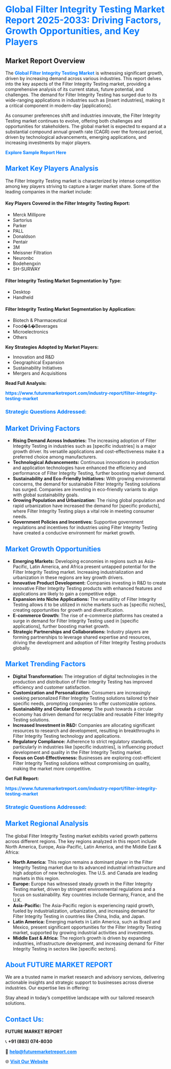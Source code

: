 <h1 style="color: #007BFF;">Global Filter Integrity Testing Market Report 2025-2033: Driving Factors, Growth Opportunities, and Key Players</h1>

<section id="overview">
<h2>Market Report Overview</h2>
<p>The <a href="https://www.futuremarketreport.com/industry-report/filter-integrity-testing-market" style="color: #007BFF; text-decoration: none;"><strong>Global Filter Integrity Testing Market</strong></a> is witnessing significant growth, driven by increasing demand across various industries. This report delves into the key aspects of the Filter Integrity Testing market, providing a comprehensive analysis of its current status, future potential, and challenges. The demand for Filter Integrity Testing has surged due to its wide-ranging applications in industries such as [insert industries], making it a critical component in modern-day [applications].</p>
<p>As consumer preferences shift and industries innovate, the Filter Integrity Testing market continues to evolve, offering both challenges and opportunities for stakeholders. The global market is expected to expand at a substantial compound annual growth rate (CAGR) over the forecast period, driven by technological advancements, emerging applications, and increasing investments by major players.</p>
</section>

<section id="overview">
<p><a href="https://www.futuremarketreport.com/request-sample/reportId=107488" style="color: #007BFF; text-decoration: none;"><strong>Explore Sample Report Here</strong></a></p>
</section>

<section id="key-players">
<h2 style="color: #007BFF;">Market Key Players Analysis</h2>
<p>The Filter Integrity Testing market is characterized by intense competition among key players striving to capture a larger market share. Some of the leading companies in the market include:</p>
<h4>Key Players Covered in the Filter Integrity Testing Report:</h4>
<ul><li>Merck Millipore</li><li>Sartorius</li><li>Parker</li><li>PALL</li><li>Donaldson</li><li>Pentair</li><li>3M</li><li>Meissner Filtration</li><li>Neuronbc</li><li>Bodehengxin</li><li>SH-SURWAY</li></ul>
<h4>Filter Integrity Testing Market Segmentation by Type:</h4>
<ul><li>Desktop</li><li>Handheld</li></ul>

<h4>Filter Integrity Testing Market Segmentation by Application:</h4>
<ul><li>Biotech &amp; Pharmaceutical</li><li>Food�&amp;�Beverages</li><li>Microelectronics</li><li>Others</li></ul>
<p><strong>Key Strategies Adopted by Market Players:</strong></p>
<ul>
<li>Innovation and R&D</li>
<li>Geographical Expansion</li>
<li>Sustainability Initiatives</li>
<li>Mergers and Acquisitions</li>
</ul>
</section>

<section>
<p><strong>Read Full Analysis: </strong></p><a href="https://www.futuremarketreport.com/industry-report/filter-integrity-testing-market" style="color: #007BFF; text-decoration: none;"><strong>https://www.futuremarketreport.com/industry-report/filter-integrity-testing-market</strong></a>
<h3 style="color: #007BFF;">Strategic Questions Addressed:</h3>
</section>

<section id="driving-factors">
<h2 style="color: #007BFF;">Market Driving Factors</h2>
<ul>
<li><strong>Rising Demand Across Industries:</strong> The increasing adoption of Filter Integrity Testing in industries such as [specific industries] is a major growth driver. Its versatile applications and cost-effectiveness make it a preferred choice among manufacturers.</li>
<li><strong>Technological Advancements:</strong> Continuous innovations in production and application technologies have enhanced the efficiency and performance of Filter Integrity Testing, further boosting market demand.</li>
<li><strong>Sustainability and Eco-Friendly Initiatives:</strong> With growing environmental concerns, the demand for sustainable Filter Integrity Testing solutions has surged. Companies are investing in eco-friendly variants to align with global sustainability goals.</li>
<li><strong>Growing Population and Urbanization:</strong> The rising global population and rapid urbanization have increased the demand for [specific products], where Filter Integrity Testing plays a vital role in meeting consumer needs.</li>
<li><strong>Government Policies and Incentives:</strong> Supportive government regulations and incentives for industries using Filter Integrity Testing have created a conducive environment for market growth.</li>
</ul>
</section>

<section id="growth-opportunities">
<h2 style="color: #007BFF;">Market Growth Opportunities</h2>
<ul>
<li><strong>Emerging Markets:</strong> Developing economies in regions such as Asia-Pacific, Latin America, and Africa present untapped potential for the Filter Integrity Testing market. Increasing industrialization and urbanization in these regions are key growth drivers.</li>
<li><strong>Innovative Product Development:</strong> Companies investing in R&D to create innovative Filter Integrity Testing products with enhanced features and applications are likely to gain a competitive edge.</li>
<li><strong>Expansion into Niche Applications:</strong> The versatility of Filter Integrity Testing allows it to be utilized in niche markets such as [specific niches], creating opportunities for growth and diversification.</li>
<li><strong>E-commerce Growth:</strong> The rise of e-commerce platforms has created a surge in demand for Filter Integrity Testing used in [specific applications], further boosting market growth.</li>
<li><strong>Strategic Partnerships and Collaborations:</strong> Industry players are forming partnerships to leverage shared expertise and resources, driving the development and adoption of Filter Integrity Testing products globally.</li>
</ul>
</section>

<section id="trending-factors">
<h2 style="color: #007BFF;">Market Trending Factors</h2>
<ul>
<li><strong>Digital Transformation:</strong> The integration of digital technologies in the production and distribution of Filter Integrity Testing has improved efficiency and customer satisfaction.</li>
<li><strong>Customization and Personalization:</strong> Consumers are increasingly seeking personalized Filter Integrity Testing solutions tailored to their specific needs, prompting companies to offer customizable options.</li>
<li><strong>Sustainability and Circular Economy:</strong> The push towards a circular economy has driven demand for recyclable and reusable Filter Integrity Testing solutions.</li>
<li><strong>Increased Investment in R&D:</strong> Companies are allocating significant resources to research and development, resulting in breakthroughs in Filter Integrity Testing technology and applications.</li>
<li><strong>Regulatory Compliance:</strong> Adherence to strict regulatory standards, particularly in industries like [specific industries], is influencing product development and quality in the Filter Integrity Testing market.</li>
<li><strong>Focus on Cost-Effectiveness:</strong> Businesses are exploring cost-efficient Filter Integrity Testing solutions without compromising on quality, making the market more competitive.</li>
</ul>
</section>

<section>
<p><strong>Get Full Report: </strong></p><a href="https://www.futuremarketreport.com/industry-report/filter-integrity-testing-market" style="color: #007BFF; text-decoration: none;"><strong>https://www.futuremarketreport.com/industry-report/filter-integrity-testing-market</strong></a>
<h3 style="color: #007BFF;">Strategic Questions Addressed:</h3>
</section>


<section id="regional-analysis">
<h2 style="color: #007BFF;">Market Regional Analysis</h2>
<p>The global Filter Integrity Testing market exhibits varied growth patterns across different regions. The key regions analyzed in this report include North America, Europe, Asia-Pacific, Latin America, and the Middle East & Africa:</p>
<ul>
<li><strong>North America:</strong> This region remains a dominant player in the Filter Integrity Testing market due to its advanced industrial infrastructure and high adoption of new technologies. The U.S. and Canada are leading markets in this region.</li>
<li><strong>Europe:</strong> Europe has witnessed steady growth in the Filter Integrity Testing market, driven by stringent environmental regulations and a focus on sustainability. Key countries include Germany, France, and the U.K.</li>
<li><strong>Asia-Pacific:</strong> The Asia-Pacific region is experiencing rapid growth, fueled by industrialization, urbanization, and increasing demand for Filter Integrity Testing in countries like China, India, and Japan.</li>
<li><strong>Latin America:</strong> Emerging markets in Latin America, such as Brazil and Mexico, present significant opportunities for the Filter Integrity Testing market, supported by growing industrial activities and investments.</li>
<li><strong>Middle East & Africa:</strong> The region’s growth is driven by expanding industries, infrastructure development, and increasing demand for Filter Integrity Testing in sectors like [specific sectors].</li>
</ul>
</section>

<footer>
<h2 style="color: #007BFF;">About FUTURE MARKET REPORT</h2>
<p>We are a trusted name in market research and advisory services, delivering actionable insights and strategic support to businesses across diverse industries. Our expertise lies in offering:</p>

<p>Stay ahead in today’s competitive landscape with our tailored research solutions.</p>

<h2 style="color: #007BFF;">Contact Us:</h2>
<p><strong>FUTURE MARKET REPORT</strong></p>
<p>📞 <strong>+91 (883) 074-8030</strong></p>
<p>📧 <strong><a href="mailto:help@futuremarketreport.com" style="color: #007BFF;">help@futuremarketreport.com</a></strong></p>
<p>🌐 <strong><a href="https://www.futuremarketreport.com/" style="color: #007BFF;">Visit Our Website</a></strong></p>
</footer>